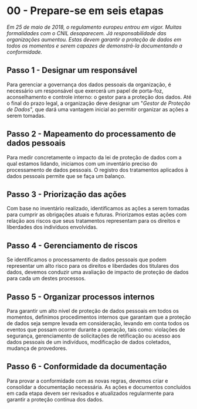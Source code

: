 # 00 - Prepare-se em seis etapas

_Em 25 de maio de 2018, o regulamento europeu entrou em vigor. Muitas formalidades com o CNIL desaparecem. Já responsabilidade das organizações aumentou. Estas devem garantir a proteção de dados em todos os momentos e serem capazes de demonstrá-la documentando a conformidade._

## Passo 1 - Designar um responsável

Para gerenciar a governança dos dados pessoais da organização, é necessário um responsável que exercerá um papel de porta-foz, aconselhamento e controle interno: o gestor para a proteção dos dados. Até o final do prazo legal, a organização deve designar um "_Gestor de Proteção de Dados_", que dará uma vantagem inicial ao permitir organizar as ações a serem tomadas.

## Passo 2 - Mapeamento do processamento de dados pessoais

Para medir concretamente o impacto da lei de proteção de dados com a qual estamos lidando, iniciamos com um inventário preciso do processamento de dados pessoais. O registro dos tratamentos aplicados à dados pessoais permite que se faça um balanço.

## Passo 3 - Priorização das ações

Com base no inventário realizado, identificamos as ações a serem tomadas para cumprir as obrigações atuais e futuras. Priorizamos estas ações com relação aos riscos que seus tratamentos representam para os direitos e liberdades dos indivíduos envolvidas.

## Passo 4 - Gerenciamento de riscos

Se identificamos o processamento de dados pessoais que podem representar um alto risco para os direitos e liberdades dos titulares dos dados, devemos conduzir uma avaliação de impacto de proteção de dados para cada um destes processos.

## Passo 5 - Organizar processos internos

Para garantir um alto nível de proteção de dados pessoais em todos os momentos, definimos procedimentos internos que garantam que a proteção de dados seja sempre levada em consideração, levando em conta todos os eventos que possam ocorrer durante a operação, tais como: violações de segurança, gerenciamento de solicitações de retificação ou acesso aos dados pessoais de um indivíduos, modificação de dados coletados, mudança de provedores.

## Passo 6 - Conformidade da documentação

Para provar a conformidade com as novas regras, devemos criar e consolidar a documentação necessária. As ações e documentos concluídos em cada etapa devem ser revisados ​​e atualizados regularmente para garantir a proteção contínua dos dados.
